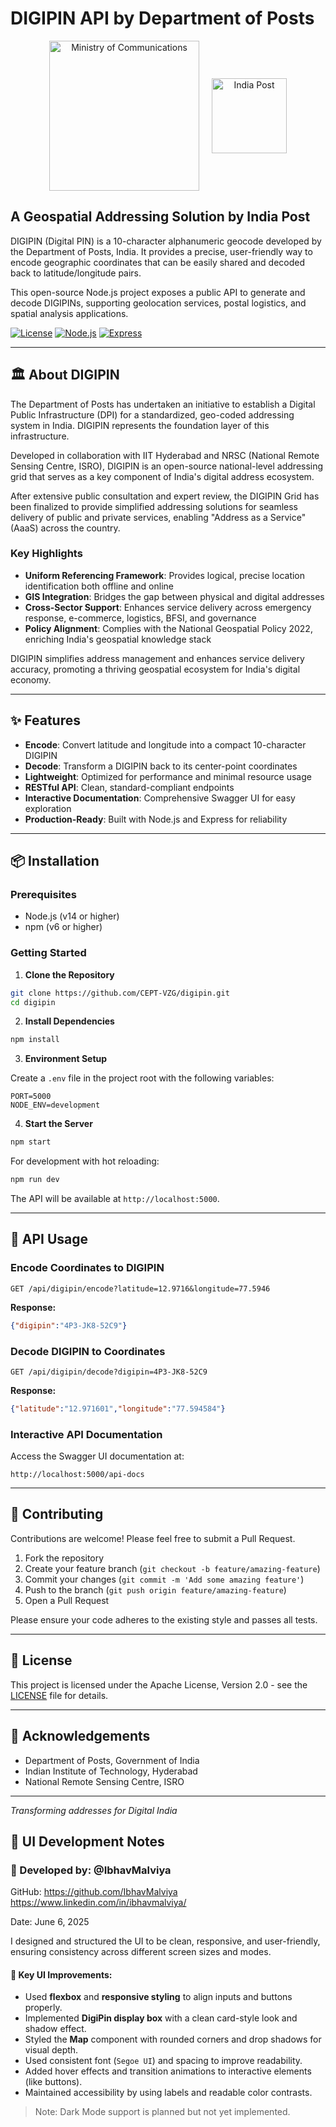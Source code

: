 # DIGIPIN API by Department of Posts

<div align="center" style="display: flex; justify-content: center; align-items: center; gap: 20px;">
  <img src="https://upload.wikimedia.org/wikipedia/commons/thumb/6/65/Ministry_of_Communications_India.svg/1920px-Ministry_of_Communications_India.svg.png" alt="Ministry of Communications" width="240"/>
  <img src="https://dev.cept.gov.in/mydigipin/_next/image?url=%2Fmydigipin%2Fimages%2Findiapost_logo_v2.webp&w=1920&q=75" alt="India Post" width="120"/>
</div>

## A Geospatial Addressing Solution by India Post

DIGIPIN (Digital PIN) is a 10-character alphanumeric geocode developed by the Department of Posts, India. It provides a precise, user-friendly way to encode geographic coordinates that can be easily shared and decoded back to latitude/longitude pairs.

This open-source Node.js project exposes a public API to generate and decode DIGIPINs, supporting geolocation services, postal logistics, and spatial analysis applications.

[![License](https://img.shields.io/badge/License-Apache%202.0-blue.svg)](https://opensource.org/licenses/Apache-2.0)
[![Node.js](https://img.shields.io/badge/Node.js-v14+-green.svg)](https://nodejs.org/)
[![Express](https://img.shields.io/badge/Express-v4.x-blue.svg)](https://expressjs.com/)

---

## 🏛️ About DIGIPIN

The Department of Posts has undertaken an initiative to establish a Digital Public Infrastructure (DPI) for a standardized, geo-coded addressing system in India. DIGIPIN represents the foundation layer of this infrastructure.

Developed in collaboration with IIT Hyderabad and NRSC (National Remote Sensing Centre, ISRO), DIGIPIN is an open-source national-level addressing grid that serves as a key component of India's digital address ecosystem.

After extensive public consultation and expert review, the DIGIPIN Grid has been finalized to provide simplified addressing solutions for seamless delivery of public and private services, enabling "Address as a Service" (AaaS) across the country.

### Key Highlights

- **Uniform Referencing Framework**: Provides logical, precise location identification both offline and online
- **GIS Integration**: Bridges the gap between physical and digital addresses
- **Cross-Sector Support**: Enhances service delivery across emergency response, e-commerce, logistics, BFSI, and governance
- **Policy Alignment**: Complies with the National Geospatial Policy 2022, enriching India's geospatial knowledge stack

DIGIPIN simplifies address management and enhances service delivery accuracy, promoting a thriving geospatial ecosystem for India's digital economy.

---

## ✨ Features

- **Encode**: Convert latitude and longitude into a compact 10-character DIGIPIN
- **Decode**: Transform a DIGIPIN back to its center-point coordinates
- **Lightweight**: Optimized for performance and minimal resource usage
- **RESTful API**: Clean, standard-compliant endpoints
- **Interactive Documentation**: Comprehensive Swagger UI for easy exploration
- **Production-Ready**: Built with Node.js and Express for reliability

---

## 📦 Installation

### Prerequisites

- Node.js (v14 or higher)
- npm (v6 or higher)

### Getting Started

1. **Clone the Repository**

```bash
git clone https://github.com/CEPT-VZG/digipin.git
cd digipin
```

2. **Install Dependencies**

```bash
npm install
```

3. **Environment Setup**

Create a `.env` file in the project root with the following variables:

```
PORT=5000
NODE_ENV=development
```

4. **Start the Server**

```bash
npm start
```

For development with hot reloading:

```bash
npm run dev
```

The API will be available at `http://localhost:5000`.

---

## 🚀 API Usage

### Encode Coordinates to DIGIPIN

```
GET /api/digipin/encode?latitude=12.9716&longitude=77.5946
```

**Response:**

```json
{"digipin":"4P3-JK8-52C9"}
```

### Decode DIGIPIN to Coordinates

```
GET /api/digipin/decode?digipin=4P3-JK8-52C9
```

**Response:**

```json
{"latitude":"12.971601","longitude":"77.594584"}
```

### Interactive API Documentation

Access the Swagger UI documentation at:

```
http://localhost:5000/api-docs
```

---
 
## 🔧 Contributing

Contributions are welcome! Please feel free to submit a Pull Request.

1. Fork the repository
2. Create your feature branch (`git checkout -b feature/amazing-feature`)
3. Commit your changes (`git commit -m 'Add some amazing feature'`)
4. Push to the branch (`git push origin feature/amazing-feature`)
5. Open a Pull Request

Please ensure your code adheres to the existing style and passes all tests.

---

## 📜 License

This project is licensed under the Apache License, Version 2.0 - see the [LICENSE](LICENSE) file for details.

---

## 🙏 Acknowledgements

- Department of Posts, Government of India
- Indian Institute of Technology, Hyderabad
- National Remote Sensing Centre, ISRO

---

*Transforming addresses for Digital India*


## 🎨 UI Development Notes

### 👤 Developed by: @IbhavMalviya  
GitHub: https://github.com/IbhavMalviya
https://www.linkedin.com/in/ibhavmalviya/

Date: June 6, 2025

I designed and structured the UI to be clean, responsive, and user-friendly, ensuring consistency across different screen sizes and modes.

#### 🔹 Key UI Improvements:
- Used **flexbox** and **responsive styling** to align inputs and buttons properly.
- Implemented **DigiPin display box** with a clean card-style look and shadow effect.
- Styled the **Map** component with rounded corners and drop shadows for visual depth.
- Used consistent font (`Segoe UI`) and spacing to improve readability.
- Added hover effects and transition animations to interactive elements (like buttons).
- Maintained accessibility by using labels and readable color contrasts.

> Note: Dark Mode support is planned but not yet implemented.

